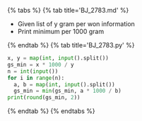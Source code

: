 {% tabs %}
{% tab title='BJ_2783.md' %}

* Given list of y gram per won information
* Print minimum per 1000 gram

{% endtab %}
{% tab title='BJ_2783.py' %}

```py
x, y = map(int, input().split())
gs_min = x * 1000 / y
n = int(input())
for i in range(n):
  a, b = map(int, input().split())
  gs_min = min(gs_min, a * 1000 / b)
print(round(gs_min, 2))
```

{% endtab %}
{% endtabs %}